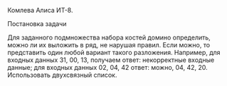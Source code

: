 Комлева Алиса ИТ-8.

Постановка задачи 

Для заданного подмножества набора костей домино определить, можно ли их выложить в ряд, не нарушая правил. Если можно, то представить один любой вариант такого разложения. Например, для входных данных 31, 00, 13, получаем ответ: некорректные входные данные; для входных данных 02, 04, 42 ответ: можно, 04, 42, 20. Использовать двухсвязный список. 
